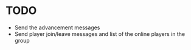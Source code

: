 # TODO

- Send the advancement messages
- Send player join/leave messages and list of the online players in the group
 